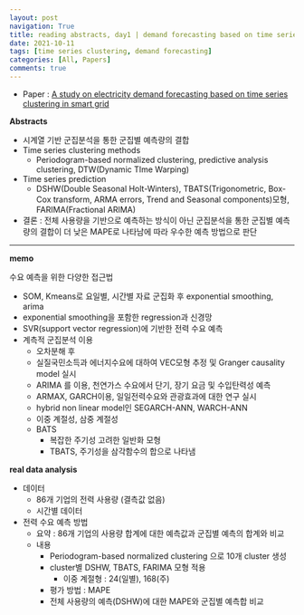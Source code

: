 ```yaml
---
layout: post
navigation: True
title: reading abstracts, day1 | demand forecasting based on time series clustering
date: 2021-10-11
tags: [time series clustering, demand forecasting]
categories: [All, Papers]
comments: true
---
```



- Paper : [A study on electricity demand forecasting based on time series clustering in smart grid](https://scienceon.kisti.re.kr/srch/selectPORSrchArticle.do?cn=JAKO201611059007425&dbt=NART)
  
**Abstracts**
- 시계열 기반 군집분석을 통한 군집별 예측량의 결합 
- Time series clustering methods
	- Periodogram-based normalized clustering, predictive analysis clustering, DTW(Dynamic TIme Warping)
- Time series prediction
	- DSHW(Double Seasonal Holt-Winters), TBATS(Trigonometric, Box-Cox transform, ARMA errors, Trend and Seasonal components)모형, FARIMA(Fractional ARIMA)
- 결론 : 전체 사용량을 기반으로 예측하는 방식이 아닌 군집분석을 통한 군집별 예측량의 결합이 더 낮은 MAPE로 나타남에 따라 우수한 예측 방법으로 판단
  
  
---
**memo**

수요 예측을 위한 다양한 접근법 
- SOM, Kmeans로 요일별, 시간별 자료 군집화 후 exponential smoothing, arima 
- exponential smoothing을 포함한 regression과 신경망
- SVR(support vector regression)에 기반한 전력 수요 예측
- 계측적 군집분석 이용
	- 오차분해 후 
	- 실질국민소득과 에너지수요에 대하여 VEC모형 추정 및 Granger causality model 실시
	- ARIMA 를 이용, 천연가스 수요에서 단기, 장기 요금 및 수입탄력성 예측 
	- ARMAX, GARCH이용,  일일전력수요와 관광효과에 대한 연구 실시 
	- hybrid non linear model인 SEGARCH-ANN, WARCH-ANN 
	- 이중 계절성, 삼중 계절성
	- BATS
		- 복잡한 주기성 고려한 일반화 모형 
		- TBATS, 주기성을 삼각함수의 합으로 나타냄
	
	
**real data analysis**
- 데이터
	- 86개 기업의 전력 사용량 (결측값 없음)
	- 시간별 데이터
- 전력 수요 예측 방법
	- 요약 : 86개 기업의 사용량 합계에 대한 예측값과 군집별 예측의 합계와 비교
	- 내용
		- Periodogram-based normalized clustering 으로 10개 cluster 생성
		- cluster별 DSHW, TBATS, FARIMA 모형 적용
			- 이중 계절형 : 24(일별), 168(주)
		- 평가 방법 : MAPE
		- 전체 사용량의 예측(DSHW)에 대한 MAPE와 군집별 예측합 비교






